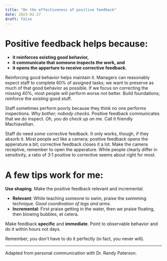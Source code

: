 ```yaml
---
title: "On the effectiveness of positive feedback"
date: 2023-02-27
draft: false
---
```


# Positive feedback helps because:

- **it reinforces existing good behavior,**
- **it communicate that someone inspects the work, and**
- **it opens the apperture to receive corrective feedback.**

Reinforcing good behavior helps maintain it. Managers can reasonably expect staff to complete 60% of assigned tasks; we want to preserve as much of that good behavior as possible. If we focus on correcting the missing 40%, most people will perform worse not better. Build foundations; reinforce the _existing_ good stuff.

Staff sometimes perform poorly because they think no one performs inspections. _Why bother; nobody checks._ Positive feedback communicates that we do inspect. _Oh, you do check up on me._ Call it friendly Machiavellian.

Staff do need _some_ corrective feedback. It only works, though, if they absorb it. Most people act like a camera; positive feedback opens the apperature a bit; corrective feedback closes it a lot. Make the camera receptive, remember to open the apperature. While people clearly differ in sensitivity, a ratio of 3:1 positive to corrective seems about right for most.

#  A few tips work for me:

**Use shaping**.  Make the positive feedback relevant and incremental.

* **Relevant**: While teaching someone to swim, praise the swimming technique. _Good coordination of legs and arms._
* **Incremental**: First praise getting in the water, then we praise floating, then blowing bubbles, et cetera.

Make feedback **specific** and **immediate**. Point to observable behavior and do it within hours not days.

Remember, you don't have to do it perfectly (in fact, you never will).

---

Adapted from personal communication with Dr. Randy Paterson.


